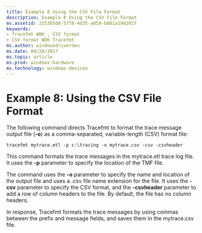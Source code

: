 ```yaml
---
title: Example 8 Using the CSV File Format
description: Example 8 Using the CSV File Format
ms.assetid: 225365dd-57f8-4d35-a859-b881a104201f
keywords:
- Tracefmt WDK , CSV format
- CSV format WDK Tracefmt
ms.author: windowsdriverdev
ms.date: 04/20/2017
ms.topic: article
ms.prod: windows-hardware
ms.technology: windows-devices
---
```


# Example 8: Using the CSV File Format


The following command directs Tracefmt to format the trace message output file (**-o**) as a comma-separated, variable-length (CSV) format file:

```
tracefmt mytrace.etl -p c:\tracing -o mytrace.csv -csv -csvheader
```

This command formats the trace messages in the mytrace.etl trace log file. It uses the **-p** parameter to specify the location of the TMF file.

The command uses the **-o** parameter to specify the name and location of the output file and uses a .csv file name extension for the file. It uses the **-csv** parameter to specify the CSV format, and the **-csvheader** parameter to add a row of column headers to the file. By default, the file has no column headers.

In response, Tracefmt formats the trace messages by using commas between the prefix and message fields, and saves them in the mytrace.csv file.

 

 





